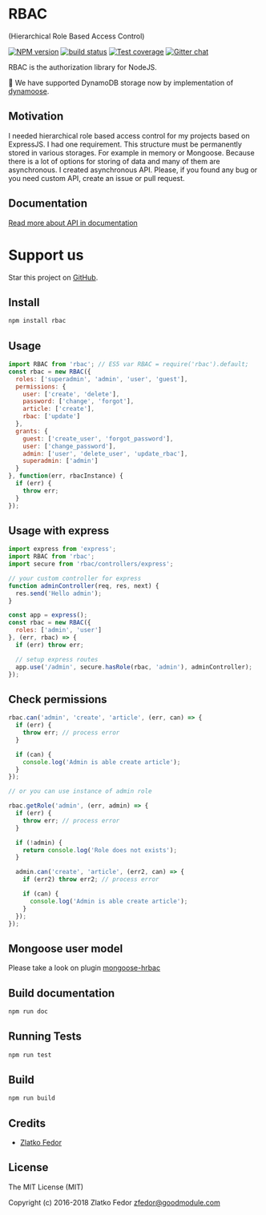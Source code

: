 # RBAC
(Hierarchical Role Based Access Control)

[![NPM version][npm-image]][npm-url]
[![build status][travis-image]][travis-url]
[![Test coverage][coveralls-image]][coveralls-url]
[![Gitter chat](https://badges.gitter.im/seeden/rbac.png)](https://gitter.im/seeden/rbac)

[npm-image]: https://img.shields.io/npm/v/rbac.svg?style=flat-square
[npm-url]: https://www.npmjs.com/rbac
[travis-image]: https://img.shields.io/travis/seeden/rbac/master.svg?style=flat-square
[travis-url]: https://travis-ci.org/seeden/rbac
[coveralls-image]: https://img.shields.io/coveralls/seeden/rbac/master.svg?style=flat-square
[coveralls-url]: https://coveralls.io/r/seeden/rbac?branch=master
[github-url]: https://github.com/seeden/rbac

RBAC is the authorization library for NodeJS.

:tada: We have supported DynamoDB storage now by implementation of [dynamoose](https://github.com/automategreen/dynamoose).

## Motivation

I needed hierarchical role based access control for my projects based on ExpressJS.
I had one requirement. This structure must be permanently stored in various storages.
For example in memory or Mongoose.
Because there is a lot of options for storing of data and many of them are asynchronous.
I created asynchronous API.
Please, if you found any bug or you need custom API, create an issue or pull request.

## Documentation

[Read more about API in documentation](http://seeden.github.io/rbac/RBAC.html)

# Support us

Star this project on [GitHub][github-url].

## Install

```sh
npm install rbac
```

## Usage

```js
import RBAC from 'rbac'; // ES5 var RBAC = require('rbac').default;
const rbac = new RBAC({
  roles: ['superadmin', 'admin', 'user', 'guest'],
  permissions: {
    user: ['create', 'delete'],
    password: ['change', 'forgot'],
    article: ['create'],
    rbac: ['update']
  },
  grants: {
    guest: ['create_user', 'forgot_password'],
    user: ['change_password'],
    admin: ['user', 'delete_user', 'update_rbac'],
    superadmin: ['admin']
  }
}, function(err, rbacInstance) {
  if (err) {
    throw err;
  }
});
```

## Usage with express

```js
import express from 'express';
import RBAC from 'rbac';
import secure from 'rbac/controllers/express';

// your custom controller for express
function adminController(req, res, next) {
  res.send('Hello admin');
}

const app = express();
const rbac = new RBAC({
  roles: ['admin', 'user']  
}, (err, rbac) => {
  if (err) throw err;

  // setup express routes
  app.use('/admin', secure.hasRole(rbac, 'admin'), adminController);
});
```    

## Check permissions

```js
rbac.can('admin', 'create', 'article', (err, can) => {
  if (err) {
    throw err; // process error
  }

  if (can) {
    console.log('Admin is able create article');
  }
});

// or you can use instance of admin role

rbac.getRole('admin', (err, admin) => {
  if (err) {
    throw err; // process error
  }

  if (!admin) {
    return console.log('Role does not exists');
  }

  admin.can('create', 'article', (err2, can) => {
    if (err2) throw err2; // process error

    if (can) {
      console.log('Admin is able create article');    
    }
  });
});
```

## Mongoose user model

Please take a look on plugin [mongoose-hrbac](http://github.com/seeden/mongoose-hrbac)

## Build documentation

```sh
npm run doc
```  

## Running Tests

```sh
npm run test
```

## Build

```sh
npm run build
```

## Credits

  - [Zlatko Fedor](http://github.com/seeden)

## License

The MIT License (MIT)

Copyright (c) 2016-2018 Zlatko Fedor zfedor@goodmodule.com
